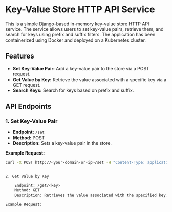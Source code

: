 # Key-Value Store HTTP API Service

This is a simple Django-based in-memory key-value store HTTP API service. The service allows users to set key-value pairs, retrieve them, and search for keys using prefix and suffix filters. The application has been containerized using Docker and deployed on a Kubernetes cluster.

## Features

- **Set Key-Value Pair:** Add a key-value pair to the store via a POST request.
- **Get Value by Key:** Retrieve the value associated with a specific key via a GET request.
- **Search Keys:** Search for keys based on prefix and suffix.

## API Endpoints

### 1. Set Key-Value Pair

- **Endpoint:** `/set`
- **Method:** POST
- **Description:** Sets a key-value pair in the store.

**Example Request:**

```bash
curl -X POST http://<your-domain-or-ip>/set -H "Content-Type: application/json" -d '{"key":"exampleKey", "value":"exampleValue"}'


2. Get Value by Key

    Endpoint: /get/<key>
    Method: GET
    Description: Retrieves the value associated with the specified key.

Example Request:
